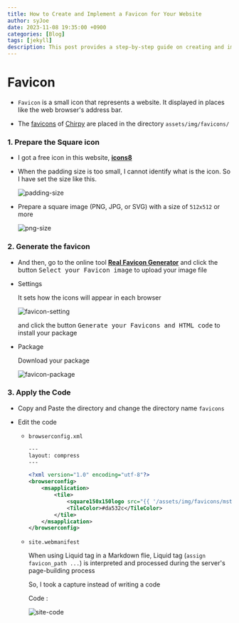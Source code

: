 ```yaml
---
title: How to Create and Implement a Favicon for Your Website
author: syJoe
date: 2023-11-08 19:35:00 +0900
categories: [Blog]
tags: [jekyll]
description: This post provides a step-by-step guide on creating and implementing a favicon for your website. Learn how to prepare your icon, generate it using online tools like Real Favicon Generator, and apply the necessary code in your Jekyll blog. Enhance your website's branding with a custom favicon.
---
```


# **Favicon**

- `Favicon` is a small icon that represents a website. It displayed in places like the web browser's address bar.

- The [favicons](https://www.favicon-generator.org/about/) of [Chirpy](https://github.com/cotes2020/jekyll-theme-chirpy/) are placed in the directory `assets/img/favicons/`

### 1. **Prepare the Square icon**

- I got a free icon in this website, [**icons8**](https://icons8.com/icons)

- When the padding size is too small, I cannot identify what is the icon. So I have set the size like this.

    ![padding-size](/assets/img/blog/padding-size.png)


- Prepare a square image (PNG, JPG, or SVG) with a size of `512x512` or more

    ![png-size](/assets/img/blog/png-size.png)


### 2. **Generate the favicon**

- And then, go to the online tool [**Real Favicon Generator**](https://realfavicongenerator.net/) and click the button <kbd>Select your Favicon image</kbd> to upload your image file

- Settings

    It sets how the icons will appear in each browser

    ![favicon-setting](/assets/img/blog/favicon-setting.png)

    and click the button <kbd>Generate your Favicons and HTML code</kbd> to install your package

- Package

    Download your package

    ![favicon-package](/assets/img/blog/favicon-package.png)

### 3. **Apply the Code**

- Copy and Paste the directory and change the directory name `favicons`

- Edit the code

    - `browserconfig.xml`

        ```xml
        ---
        layout: compress
        ---

        <?xml version="1.0" encoding="utf-8"?>
        <browserconfig>
            <msapplication>
                <tile>
                    <square150x150logo src="{{ '/assets/img/favicons/mstile-150x150.png' | relative_url }}"/>
                    <TileColor>#da532c</TileColor>
                </tile>
            </msapplication>
        </browserconfig>
        ```

    - `site.webmanifest`

        When using Liquid tag in a Markdown flie, Liquid tag (`assign favicon_path ...`) is interpreted and processed during the server's page-building process
        
        So, I took a capture instead of writing a code

        Code : 

        ![site-code](/assets/img/blog/site-code.png)